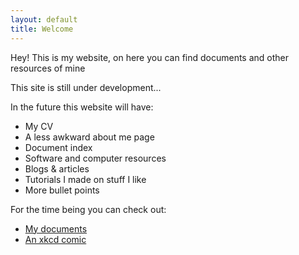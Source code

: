 ```yaml
---
layout: default
title: Welcome
---
```


Hey! This is my website, on here you can find documents and other resources of mine

This site is still under development...


In the future this website will have:

* My CV
* A less awkward about me page
* Document index
* Software and computer resources
* Blogs & articles
* Tutorials I made on stuff I like
* More bullet points

For the time being you can check out:

* [My documents](https://alex-esc.github.io/en_us//docs/document_index.html)
* [An xkcd comic](https://c.xkcd.com/random/comic/)

